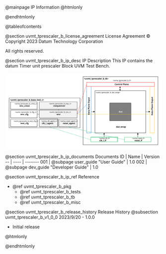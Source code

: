 @mainpage IP Information
@htmlonly
<div class="autonumbering">
@endhtmlonly


@tableofcontents


@section uvmt_tprescaler_b_license_agreement License Agreement
© Copyright 2023 Datum Technology Corporation

All rights reserved.


@section uvmt_tprescaler_b_ip_desc IP Description
This IP contains the datum Timer unit prescaler Block UVM Test Bench.

![Timer unit prescaler Block UVM Test Bench Block Diagram](tb_block_diagram.svg)


@section uvmt_tprescaler_b_ip_documents Documents
ID | Name | Version
-- | ---- | -------
001 | @subpage user_guide "User Guide" | 1.0
002 | @subpage dev_guide "Developer Guide" | 1.0


@section uvmt_tprescaler_b_ip_ref Reference
 * @ref uvmt_tprescaler_b_pkg
   * @ref uvmt_tprescaler_b_tests
   * @ref uvmt_tprescaler_b_tb
   * @ref uvmt_tprescaler_b_misc


@section uvmt_tprescaler_b_release_history Release History
@subsection uvmt_tprescaler_b_v1_0_0 2023/9/20 - 1.0.0
- Initial release


@htmlonly
</div>
@endhtmlonly